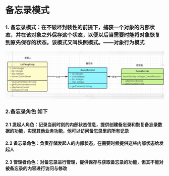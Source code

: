 # 备忘录模式

### 1. 备忘录模式：在不破坏封装性的前提下，捕获一个对象的内部状态，并在该对象之外保存这个状态，以便以后当需要时能将对象恢复到原先保存的状态。该模式又叫快照模式。——对象行为模式
![img.png](img.png)
### 2.备忘录角色 如下

#### 2.1 发起人角色：记录当前时刻的内部状态信息，提供创建备忘录和恢复备忘录数据的功能，实现其他业务功能，他可以访问备忘录里的所有记录

#### 2.2 备忘录角色：负责存储发起人的内部状态，在需要时候提供这些内部状态给发起人

#### 2.3 管理者角色：对备忘录进行管理，提供保存与获取备忘录的功能，但其不能对被备忘录的内容进行访问与修改